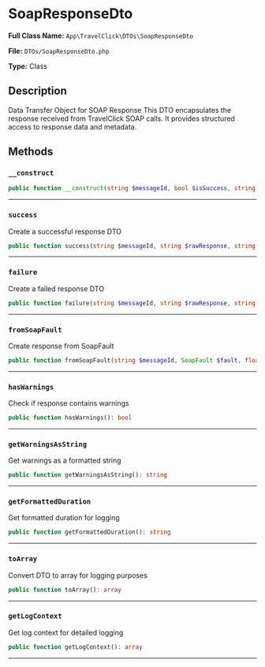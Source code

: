 # SoapResponseDto

**Full Class Name:** `App\TravelClick\DTOs\SoapResponseDto`

**File:** `DTOs/SoapResponseDto.php`

**Type:** Class

## Description

Data Transfer Object for SOAP Response
This DTO encapsulates the response received from TravelClick SOAP calls.
It provides structured access to response data and metadata.

## Methods

### `__construct`

```php
public function __construct(string $messageId, bool $isSuccess, string $rawResponse, string $errorMessage = null, string $errorCode = null, array $warnings = null, Carbon\Carbon|null $timestamp = null, string $echoToken = null, array $headers = null, float $durationMs = null)
```

---

### `success`

Create a successful response DTO

```php
public function success(string $messageId, string $rawResponse, string $echoToken = null, array $headers = null, float $durationMs = null): self
```

---

### `failure`

Create a failed response DTO

```php
public function failure(string $messageId, string $rawResponse, string $errorMessage, string $errorCode = null, array $warnings = null, float $durationMs = null): self
```

---

### `fromSoapFault`

Create response from SoapFault

```php
public function fromSoapFault(string $messageId, SoapFault $fault, float $durationMs = null): self
```

---

### `hasWarnings`

Check if response contains warnings

```php
public function hasWarnings(): bool
```

---

### `getWarningsAsString`

Get warnings as a formatted string

```php
public function getWarningsAsString(): string
```

---

### `getFormattedDuration`

Get formatted duration for logging

```php
public function getFormattedDuration(): string
```

---

### `toArray`

Convert DTO to array for logging purposes

```php
public function toArray(): array
```

---

### `getLogContext`

Get log context for detailed logging

```php
public function getLogContext(): array
```

---


